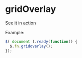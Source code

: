 gridOverlay
=======================
[See it in action](http://nickavi.com/gridoverlay/)

Example:
`````javascript
$( document ).ready(function() {
  $.fn.gridoverlay();
});
`````